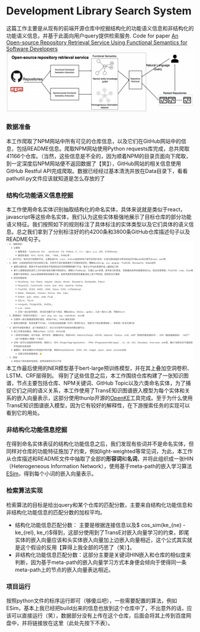 # Development Library Search System
这篇工作主要是从现有的前端开源仓库中挖掘结构化的功能语义信息和非结构化的功能语义信息，并基于此面向用户query提供检索服务.
Code for paper [An Open-source Repository Retrieval Service Using Functional Semantics for Software Developers](https://ieeexplore.ieee.org/document/9860185/)
<img src="./images/framework.png">

### 数据准备
本工作爬取了NPM网站中所有可见的仓库信息，以及它们在GitHub网站中的信息，包括README信息。爬取NPM网站使用Python requests库完成，总共爬取41166个仓库。（当然，这些信息是不全的，因为顺着NPM的目录页面向下爬取，到一定深度后NPM网站便不返回数据了【笑】），GitHub网站的相关信息使用GitHub Restful API完成爬取。数据已经经过基本清洗并放在Data目录下，看看pathutil.py文件应该就知道是怎么存放的了
### 结构化功能语义信息挖掘
本工作使用命名实体识别抽取结构化的命名实体，具体来说就是类似于react，javascript等这些命名实体，我们认为这些实体极强地展示了目标仓库的部分功能语义特征。我们按照如下的规则标注了具体标注的实体类型以及它们具体的语义信息。总之我们拿到了分别标注好的约4200条和3800条GitHub仓库描述句子以及README句子。
<img src="./images/labelrule1.jpeg">
<img src="./images/labelrule2.jpeg">
本工作最后使用的NER模型基于bert-large预训练模型，并在其上叠加空洞卷积、LSTM、CRF层得到。
得到了这些信息之后，本工作围绕仓库构建了一张知识图谱，节点主要包括仓库、NPM关键词、GitHub Topic以及六类命名实体，为了捕捉它们之间的语义关系，本工作使用了TransE知识图谱嵌入模型为每个实体和关系的嵌入向量表示，这部分使用thunlp开源的[OpenKE](https://github.com/thunlp/OpenKE)工具完成。至于为什么使用TransE知识图谱嵌入模型，因为它有较好的解释性，在下游搜索任务的实现可以看到它的用处。
### 非结构化功能信息挖掘
在得到命名实体表征的结构化功能信息之后，我们发现有些词并不是命名实体，但同样对仓库的功能特征施加了约束，例如light-weighted等常见词，为此，本工作从仓库描述和README文件中抽取了全部的**形容词**和**名词**，并将此组织成一张HIN（Heterogeneous Information Network），使用基于meta-path的嵌入学习算法[ESim](https://github.com/shangjingbo1226/ESim)，得到每个小词的嵌入向量表示。
### 检索算法实现
检索算法的目标是给出query和某个仓库的匹配分数，主要来自结构化功能信息和非结构化功能信息的匹配分数的加权平均。
- 结构化功能信息匹配分数：
主要是根据连接信息以及$ cos\_sim(ke_{ne} - ke_{rel}, ke_r)$得到，这部分使用到了TransE对嵌入向量学习的约束，即尾实体的嵌入向量应该和头实体嵌入向量加上边嵌入向量相近，这个公式其实就是这个假设的反用【算得上我全部的巧思了（笑）】。
- 非结构化功能信息匹配分数：这部分主要是关键词HIN嵌入和仓库的相似度来判断，因为基于meta-path的嵌入向量学习方式本身便会倾向于使得同一条meta-path上的节点的嵌入向量表达相近。
### 项目运行
按照python文件的标序运行即可（够傻瓜吧），一些需要配置的算法，例如ESim，基本上我已经把build出来的信息也放到这个仓库中了，不出意外的话，应该可以直接运行（笑），数据部分没有上传在这个仓库，后面会将其上传到百度网盘中，并将链接放在这里（此处先按下不表）。
